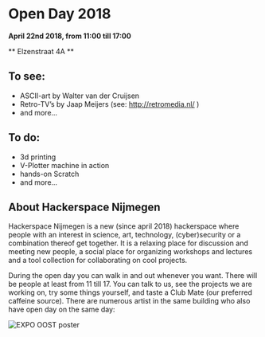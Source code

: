 # Open Day 2018

**April 22nd 2018, from 11:00 till 17:00**

** Elzenstraat 4A **

## To see:

* ASCII-art by Walter van der Cruijsen
* Retro-TV’s by Jaap Meijers (see: http://retromedia.nl/ )
* and more...

## To do:
* 3d printing
* V-Plotter machine in action
* hands-on Scratch
* and more...

## About Hackerspace Nijmegen
Hackerspace Nijmegen is a new (since april 2018) hackerspace where people with an interest in science, art, technology, (cyber)security or a combination thereof get together. It is a relaxing place for discussion and meeting new people, a social place for organizing workshops and lectures and a tool collection for collaborating on cool projects.

During the open day you can walk in and out whenever you want. There will be people at least from 11 till 17. You can talk to us, see the projects we are working on, try some things yourself, and taste a Club Mate (our preferred caffeine source). There are numerous artist in the same building who also have open day on the same day:

![EXPO OOST poster](/img/Flyer_openday_2018.jpg "EXPOOOST poster")
